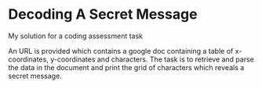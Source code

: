 # Decoding A Secret Message

My solution for a coding assessment task

An URL is provided which contains a google doc containing a table of x-coordinates, y-coordinates and characters. The task is to retrieve and parse the data in the document and print the grid of characters which reveals a secret message.
